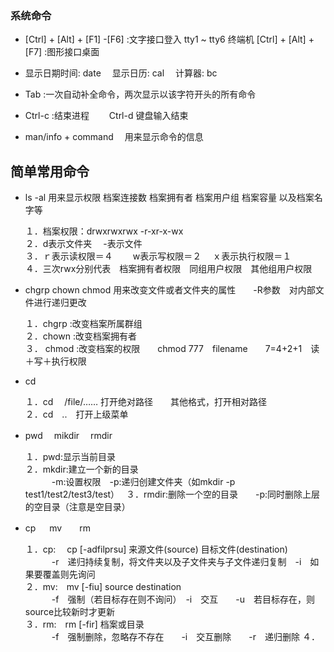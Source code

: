 ### 系统命令
*  [Ctrl] + [Alt] + [F1] -[F6] :文字接口登入 tty1 ~ tty6 终端机
    [Ctrl] + [Alt] + [F7] :图形接口桌面

*  显示日期时间: date  　显示日历: cal  　计算器: bc 

* Tab :一次自动补全命令，两次显示以该字符开头的所有命令

* Ctrl-c :结束进程 　　Ctrl-d 键盘输入结束

* man/info + command　 用来显示命令的信息

## 简单常用命令
* ls -al 用来显示权限  档案连接数 档案拥有者 档案用户组 档案容量 以及档案名字等

	１．档案权限：drwxrwxrwx  -r-xr-x-wx   
２．d表示文件夹  　-表示文件   
３．ｒ表示读权限＝４ 　　w表示写权限＝２    　ｘ表示执行权限＝１   
４．三次rwx分别代表　档案拥有者权限　同组用户权限　其他组用户权限    

* chgrp chown chmod 用来改变文件或者文件夹的属性　　-R参数　对内部文件进行递归更改      

 	１．chgrp :改变档案所属群组   
 ２．chown :改变档案拥有者   
 ３． chmod :改变档案的权限　　chmod 777　filename　　7=4+2+1　读＋写＋执行权限    
 
 *  cd  
 
 	１．cd  　/file/…… 打开绝对路径　　其他格式，打开相对路径    
２．cd　..　打开上级菜单  

 * pwd  　mikdir　  rmdir   
 
	１．pwd:显示当前目录   
２．mkdir:建立一个新的目录　　   
　　　-m:设置权限　-p:递归创建文件夹（如mkdir  -p test1/test2/test3/test）　
３．rmdir:删除一个空的目录　　-p:同时删除上层的空目录（注意是空目录）   

* cp  　 mv　　rm   

	１．cp: 　cp [-adfilprsu] 来源文件(source) 目标文件(destination)    
　　　-r　递归持续复制，将文件夹以及子文件夹与子文件递归复制　-i　如果要覆盖则先询问   
２．mv:　mv  [-fiu] source destination   
　　　-f　强制（若目标存在则不询问）　-i　交互　　-u　若目标存在，则source比较新时才更新   
３．rm:　rm [-fir] 档案或目录  
　　　-f　强制删除，忽略存不存在　　-i　交互删除　　-r　递归删除
４．
